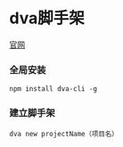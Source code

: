 # dva脚手架
[官网](https://dvajs.com/)

### 全局安装
`npm install dva-cli -g`

### 建立脚手架
`dva new projectName（项目名）`
